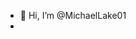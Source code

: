 - 👋 Hi, I’m @MichaelLake01
- 




<!---
MichaelLake01/MichaelLake01 is a ✨ special ✨ repository because its `README.md` (this file) appears on your GitHub profile.
You can click the Preview link to take a look at your changes.
--->
